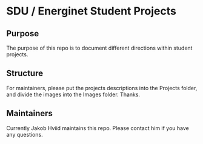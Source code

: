 # SDU / Energinet Student Projects

## Purpose

The purpose of this repo is to document different directions within student projects.

## Structure

For maintainers, please put the projects descriptions into the Projects folder, and divide the images into the Images folder. Thanks.

## Maintainers

Currently Jakob Hviid maintains this repo. Please contact him if you have any questions.